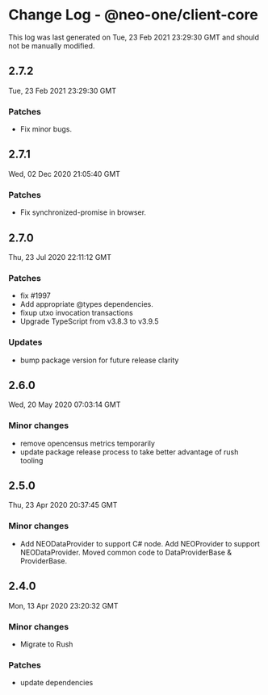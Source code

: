 # Change Log - @neo-one/client-core

This log was last generated on Tue, 23 Feb 2021 23:29:30 GMT and should not be manually modified.

## 2.7.2
Tue, 23 Feb 2021 23:29:30 GMT

### Patches

- Fix minor bugs.

## 2.7.1
Wed, 02 Dec 2020 21:05:40 GMT

### Patches

- Fix synchronized-promise in browser.

## 2.7.0
Thu, 23 Jul 2020 22:11:12 GMT

### Patches

- fix #1997
- Add appropriate @types dependencies.
- fixup utxo invocation transactions
- Upgrade TypeScript from v3.8.3 to v3.9.5

### Updates

- bump package version for future release clarity

## 2.6.0
Wed, 20 May 2020 07:03:14 GMT

### Minor changes

- remove opencensus metrics temporarily
- update package release process to take better advantage of rush tooling

## 2.5.0
Thu, 23 Apr 2020 20:37:45 GMT

### Minor changes

- Add NEODataProvider to support C# node.  Add NEOProvider to support NEODataProvider.  Moved common code to DataProviderBase & ProviderBase.

## 2.4.0
Mon, 13 Apr 2020 23:20:32 GMT

### Minor changes

- Migrate to Rush

### Patches

- update dependencies

